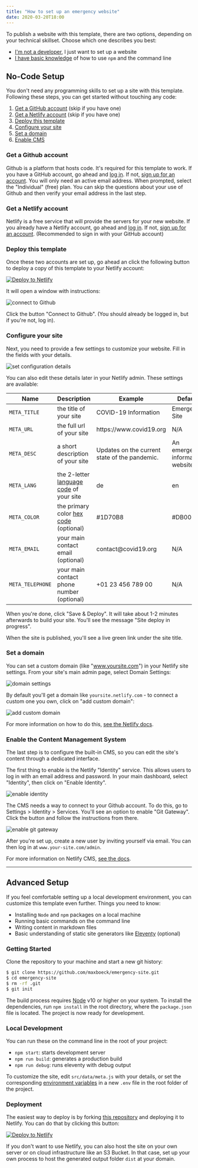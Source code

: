 ```yaml
---
title: "How to set up an emergency website"
date: 2020-03-20T18:00
---
```


To publish a website with this template, there are two options, depending on your technical skillset. Choose which one describes you best:

* [I'm not a developer](#no-code-setup), I just want to set up a website
* [I have basic knowledge](#advanced-setup) of how to use `npm` and the command line 

## No-Code Setup

You don't need any programming skills to set up a site with this template. 
Following these steps, you can get started without touching any code:

1. [Get a GitHub account](#get-a-github-account) (skip if you have one)
2. [Get a Netlify account](#get-a-netlify-account) (skip if you have one)
3. [Deploy this template](#deploy-this-template)
4. [Configure your site](#configure-your-site)
5. [Set a domain](#set-a-domain)
6. [Enable CMS](#enable-the-content-management-system)

### Get a Github account

Github is a platform that hosts code. It's required for this template to work.
If you have a GitHub account, go ahead and [log in](https://github.com/join). If not, [sign up for an account](https://github.com/join). You will only need an active email address. When prompted, select the "Individual" (free) plan. You can skip the questions about your use of Github and then verify your email address in the last step.

### Get a Netlify account

Netlify is a free service that will provide the servers for your new website.
If you already have a Netlify account, go ahead and [log in](https://app.netlify.com). If not, [sign up for an account](https://app.netlify.com/signup). (Recommended to sign in with your GitHub account)

### Deploy this template

Once these two accounts are set up, go ahead an click the following button to deploy a copy of this template to your Netlify account:

[![Deploy to Netlify](https://www.netlify.com/img/deploy/button.svg)](https://app.netlify.com/start/deploy?repository=https://github.com/maxboeck/emergency-site)

It will open a window with instructions:

![connect to Github](/static/images/uploads/netlify-deploy-step1.png)

Click the button "Connect to Github". (You should already be logged in, but if you're not, log in).

### Configure your site

Next, you need to provide a few settings to customize your website. Fill in the fields with your details.

![set configuration details](/static/images/uploads/netlify-deploy-step2.png)

You can also edit these details later in your Netlify admin.
These settings are available:

<table>
    <thead>
        <tr><th>Name</th><th>Description</th><th>Example</th><th>Default</th></tr>
    </thead>
    <tbody>
        <tr>
            <td><code>META_TITLE</code></td>
            <td>the title of your site</td>
            <td>COVID-19 Information</td>
            <td>Emergency Site</td>
        </tr>
        <tr>
            <td><code>META_URL</code></td>
            <td>the full url of your site</td>
            <td>https://www.covid19.org</td>
            <td>N/A</td>
        </tr>
        <tr>
            <td><code>META_DESC</code></td>
            <td>a short description of your site</td>
            <td>Updates on the current state of the pandemic.</td>
            <td>An emergency information website.</td>
        </tr>
        <tr>
            <td><code>META_LANG</code></td>
            <td>the 2-letter <a href="https://en.wikipedia.org/wiki/List_of_ISO_639-1_codes">language code</a> of your site</td>
            <td>de</td>
            <td>en</td>
        </tr>
        <tr>
            <td><code>META_COLOR</code></td>
            <td>the primary color <a href="https://www.color-hex.com/">hex code</a> (optional)</td>
            <td>#1D70B8</td>
            <td>#DB0000</td>
        </tr>
        <tr>
            <td><code>META_EMAIL</code></td>
            <td>your main contact email (optional)</td>
            <td>contact@covid19.org</td>
            <td>N/A</td>
        </tr> 
        <tr>
            <td><code>META_TELEPHONE</code></td>
            <td>your main contact phone number (optional)</td>
            <td>+01 23 456 789 00</td>
            <td>N/A</td>
        </tr> 
    </tbody>   
</table>

When you're done, click "Save & Deploy". It will take about 1-2 minutes afterwards to build your site. You'll see the message "Site deploy in progress".

When the site is published, you'll see a live green link under the site title.

### Set a domain

You can set a custom domain (like "www.yoursite.com") in your Netlify site settings. From your site's main admin page, select Domain Settings:

![domain settings](/static/images/uploads/netlify-deploy-step3.png)

By default you'll get a domain like `yoursite.netlify.com` - to connect a custom one you own, click on "add custom domain":

![add custom domain](/static/images/uploads/netlify-deploy-step4.png)

For more information on how to do this, [see the Netlify docs](https://docs.netlify.com/domains-https/custom-domains/).

### Enable the Content Management System

The last step is to configure the built-in CMS, so you can edit the site's content through a dedicated interface.

The first thing to enable is the Netlify "Identity" service. This allows users to log in with an email address and password. In your main dashboard, select "Identity", then click on "Enable Identity".

![enable identity](/static/images/uploads/netlify-deploy-step5.png)

The CMS needs a way to connect to your Github account. To do this, go to Settings > Identity > Services. You'll see an option to enable "Git Gateway". Click the button and follow the instructions from there.

![enable git gateway](/static/images/uploads/netlify-deploy-step6.png)

After you're set up, create a new user by inviting yourself via email. You can then log in at `www.your-site.com/admin`.

For more information on Netlify CMS, [see the docs](https://www.netlifycms.org/docs/intro/).

--------

## Advanced Setup

If you feel comfortable setting up a local development environment, you can customize this template even further. Things you need to know:

* Installing `Node` and `npm` packages on a local machine
* Running basic commands on the command line
* Writing content in markdown files
* Basic understanding of static site generators like [Eleventy](https://11ty.dev) (optional) 

### Getting Started

Clone the repository to your machine and start a new git history:

```bash
$ git clone https://github.com/maxboeck/emergency-site.git
$ cd emergency-site
$ rm -rf .git
$ git init
```

The build process requires [Node](https://nodejs.org/en/) v10 or higher on your system. 
To install the dependencies, run `npm install` in the root directory, where the `package.json` file is located. The project is now ready for development.

### Local Development

You can run these on the command line in the root of your project:

* `npm start`: starts development server
* `npm run build`: generates a production build
* `npm run debug`: runs eleventy with debug output

To customize the site, edit `src/data/meta.js` with your details, or set the corresponding [environment variables](#configure-your-site) in a new `.env` file in the root folder of the project.

### Deployment

The easiest way to deploy is by forking [this repository](https://github.com/maxboeck/emergency-site) and deploying it to Netlify. You can do that by clicking this button:  

[![Deploy to Netlify](https://www.netlify.com/img/deploy/button.svg)](https://app.netlify.com/start/deploy?repository=https://github.com/maxboeck/emergency-site) 

If you don't want to use Netlify, you can also host the site on your own server or on cloud infrastructure like an S3 Bucket. In that case, set up your own process to host the generated output folder `dist` at your domain.